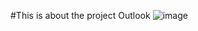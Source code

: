 #This is about the project Outlook
![image](https://github.com/Badarijitwta/go-aws-project/assets/67597010/78d95423-0d92-488a-9030-dcf4328f6fc4)
